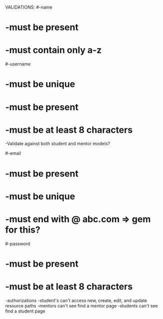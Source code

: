 VALIDATIONS:
#-name
#  -must be present
#  -must contain only a-z

#-username
#  -must be unique
#  -must be present
#  -must be at least 8 characters
  -Validate against both student and mentor models?

#-email
#  -must be present
#  -must be unique
#  -must end with @ abc.com => gem for this?


#-password
#  -must be present
#  -must be at least 8 characters

-authorizations
  -student's can't access new, create, edit, and update resource paths
  -mentors can't see find a mentor page
  -students can't see find a student page
